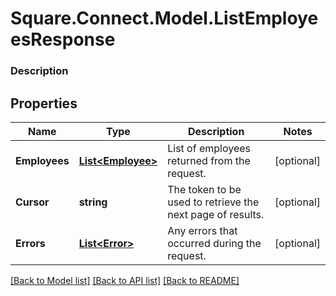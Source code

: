 # Square.Connect.Model.ListEmployeesResponse

### Description



## Properties

Name | Type | Description | Notes
------------ | ------------- | ------------- | -------------
**Employees** | [**List&lt;Employee&gt;**](Employee.md) | List of employees returned from the request. | [optional] 
**Cursor** | **string** | The token to be used to retrieve the next page of results. | [optional] 
**Errors** | [**List&lt;Error&gt;**](Error.md) | Any errors that occurred during the request. | [optional] 



[[Back to Model list]](../README.md#documentation-for-models) [[Back to API list]](../README.md#documentation-for-api-endpoints) [[Back to README]](../README.md)

